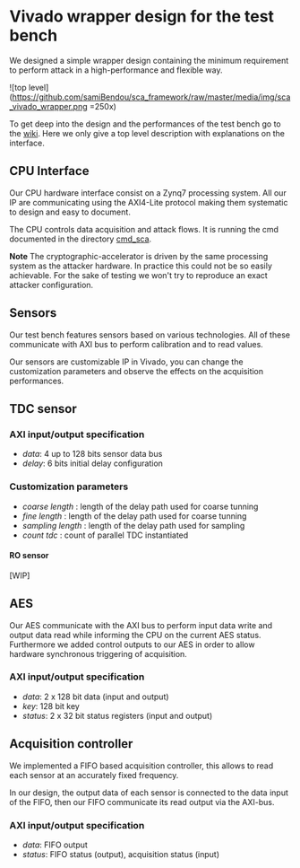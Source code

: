 # Vivado wrapper design for the test bench

We designed a simple wrapper design containing the minimum requirement to perform attack in a high-performance and flexible way.

![top level](https://github.com/samiBendou/sca_framework/raw/master/media/img/sca_vivado_wrapper.png =250x)


To get deep into the design and the performances of the test bench go to the [wiki](https://github.com/samiBendou/sca_framework/wiki). Here we only give a top level description with explanations on the interface.

## CPU Interface

Our CPU hardware interface consist on a Zynq7 processing system.
All our IP are communicating using the AXI4-Lite protocol making them systematic to design and easy to document.

The CPU controls data acquisition and attack flows. It is running the cmd documented in the directory [cmd_sca](https://github.com/samiBendou/sca_framework/cmd_sca).

**Note** The cryptographic-accelerator is driven by the same processing system as the attacker hardware. In practice this could not be so easily achievable. 
For the sake of testing we won't try to reproduce an exact attacker configuration.

## Sensors

Our test bench features sensors based on various technologies. All of these communicate with AXI bus to perform calibration and to read values.

Our sensors are customizable IP in Vivado, you can change the customization parameters and observe the effects on the acquisition performances.

## TDC sensor

### AXI input/output specification

- *data*: 4 up to 128 bits sensor data bus
- *delay*: 6 bits initial delay configuration

### Customization parameters

- *coarse length* : length of the delay path used for coarse tunning
- *fine length* : length of the delay path used for coarse tunning
- *sampling length* : length of the delay path used for sampling
- *count tdc* : count of parallel TDC instantiated

#### RO sensor
[WIP]

## AES

Our AES communicate with the AXI bus to perform input data write and output data read while informing the CPU on the current AES status. 
Furthermore we added control outputs to our AES in order to allow hardware synchronous triggering of acquisition.

### AXI input/output specification

- *data*: 2 x 128 bit data (input and output)
- *key*: 128 bit key
- *status*: 2 x 32 bit status registers (input and output)

## Acquisition controller

We implemented a FIFO based acquisition controller, this allows to read each sensor at an accurately fixed frequency.

In our design, the output data of each sensor is connected to the data input of the FIFO, then our FIFO communicate its read output via the AXI-bus.

### AXI input/output specification

- *data*: FIFO output
- *status*: FIFO status (output), acquisition status (input)

